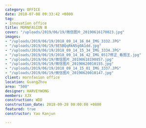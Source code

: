 ```yaml
---
category: OFFICE
date: 2018-07-08 09:33:42 +0800
tag:
- Innovation office
title: MORNFASION Ⅲ
cover: "/uploads/2019/06/19/微信图片_20190616170023.jpg"
images:
- "/uploads/2019/06/19/2018_09_14_16_04_IMG_3332.JPG"
- "/uploads/2019/06/19/5E5BQqRkN5g0A1dd.jpg"
- "/uploads/2019/06/19/2018_09_14_15_34_IMG_3334.JPG"
- "/uploads/2019/06/19/2018_09_14_16_42_IMG_0517修正_看图王.jpg"
- "/uploads/2019/06/19/微信图片_20190618190857.jpg"
- "/uploads/2019/06/19/微信图片_20190620010155.jpg"
- "/uploads/2019/06/19/2018_09_14_15_01_IMG_3337.JPG"
- "/uploads/2019/06/19/微信图片_20190620010147.jpg"
client: mornfasion office
location: GuangZhou
area: "500"
designer: HARVEYWONG
members: XJX
construction: WDD
construction_date: 2018-09-28 00:00:00 +0800
featured: true
constructor: Yao Kanjun

---
```

